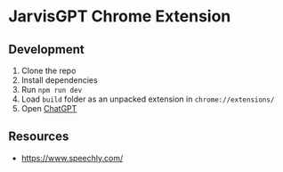 # JarvisGPT Chrome Extension

## Development

1. Clone the repo
2. Install dependencies
3. Run `npm run dev`
4. Load `build` folder as an unpacked extension in `chrome://extensions/`
5. Open [ChatGPT](https://chat.openai.com/chat)

## Resources

- https://www.speechly.com/
